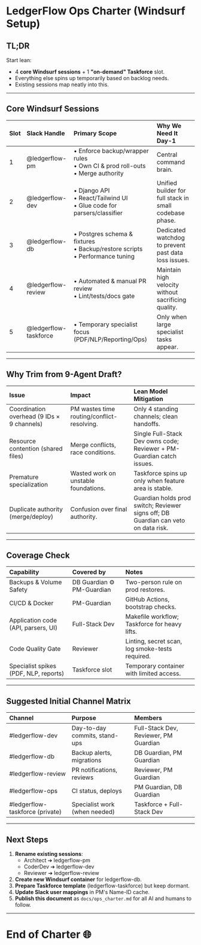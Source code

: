 # LedgerFlow Ops Charter (Windsurf Setup)

## TL;DR

Start lean:
- 4 **core Windsurf sessions** + 1 **"on-demand" Taskforce** slot.
- Everything else spins up temporarily based on backlog needs.
- Existing sessions map neatly into this.

---

## Core Windsurf Sessions

| Slot | Slack Handle | Primary Scope | Why We Need It Day-1 |
|:---|:---|:---|:---|
| 1 | @ledgerflow-pm | • Enforce backup/wrapper rules<br>• Own CI & prod roll-outs<br>• Merge authority | Central command brain. |
| 2 | @ledgerflow-dev | • Django API<br>• React/Tailwind UI<br>• Glue code for parsers/classifier | Unified builder for full stack in small codebase phase. |
| 3 | @ledgerflow-db | • Postgres schema & fixtures<br>• Backup/restore scripts<br>• Performance tuning | Dedicated watchdog to prevent past data loss issues. |
| 4 | @ledgerflow-review | • Automated & manual PR review<br>• Lint/tests/docs gate | Maintain high velocity without sacrificing quality. |
| 5 | @ledgerflow-taskforce | • Temporary specialist focus (PDF/NLP/Reporting/Ops) | Only when large specialist tasks appear. |

---

## Why Trim from 9-Agent Draft?

| Issue | Impact | Lean Model Mitigation |
|:---|:---|:---|
| Coordination overhead (9 IDs × 9 channels) | PM wastes time routing/conflict-resolving. | Only 4 standing channels; clean handoffs. |
| Resource contention (shared files) | Merge conflicts, race conditions. | Single Full-Stack Dev owns code; Reviewer + PM-Guardian catch issues. |
| Premature specialization | Wasted work on unstable foundations. | Taskforce spins up only when feature area is stable. |
| Duplicate authority (merge/deploy) | Confusion over final authority. | Guardian holds prod switch; Reviewer signs off; DB Guardian can veto on data risk. |

---

## Coverage Check

| Capability | Covered by | Notes |
|:---|:---|:---|
| Backups & Volume Safety | DB Guardian ⚙ PM-Guardian | Two-person rule on prod restores. |
| CI/CD & Docker | PM-Guardian | GitHub Actions, bootstrap checks. |
| Application code (API, parsers, UI) | Full-Stack Dev | Makefile workflow; Taskforce for heavy lifts. |
| Code Quality Gate | Reviewer | Linting, secret scan, log smoke-tests required. |
| Specialist spikes (PDF, NLP, reports) | Taskforce slot | Temporary container with limited access. |

---

## Suggested Initial Channel Matrix

| Channel | Purpose | Members |
|:---|:---|:---|
| #ledgerflow-dev | Day-to-day commits, stand-ups | Full-Stack Dev, Reviewer, PM Guardian |
| #ledgerflow-db | Backup alerts, migrations | DB Guardian, PM Guardian |
| #ledgerflow-review | PR notifications, reviews | Reviewer, PM Guardian |
| #ledgerflow-ops | CI status, deploys | PM Guardian, DB Guardian |
| #ledgerflow-taskforce (private) | Specialist work (when needed) | Taskforce + Full-Stack Dev |

---

## Next Steps

1. **Rename existing sessions**:
    - Architect ➔ ledgerflow-pm
    - CoderDev ➔ ledgerflow-dev
    - Reviewer ➔ ledgerflow-review
2. **Create new Windsurf container** for ledgerflow-db.
3. **Prepare Taskforce template** (ledgerflow-taskforce) but keep dormant.
4. **Update Slack user mappings** in PM's Name-ID cache.
5. **Publish this document** as `docs/ops_charter.md` for all AI and humans to follow.

---

# End of Charter 🌐

